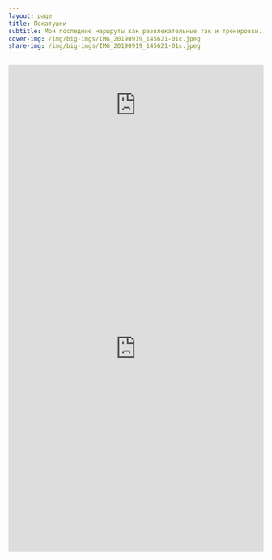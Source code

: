 ```yaml
---
layout: page
title: Покатушки
subtitle: Мои последние маршруты как развлекательные так и тренировки.
cover-img: /img/big-imgs/IMG_20190919_145621-01c.jpeg
share-img: /img/big-imgs/IMG_20190919_145621-01c.jpeg
---
```


<iframe height='160' width='100%' frameborder='0' allowtransparency='true' scrolling='no' src='https://www.strava.com/athletes/35104903/activity-summary/42e85c0c9a5a509066444a724f189aad514a727a'></iframe>

<iframe frameborder="0" height="800" scrolling="yes" src="https://www.strava.com/athletes/35104903/latest-rides/42e85c0c9a5a509066444a724f189aad514a727a" width="100%"></iframe>
